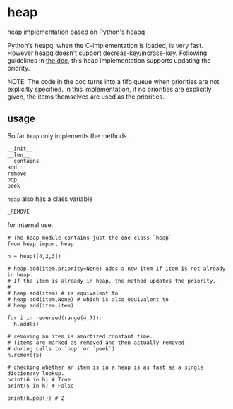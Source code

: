 heap
====

heap implementation based on Python's heapq

Python's heapq, when the C-implementation is loaded, is very fast.
However heapq doesn't support decreas-key/incrase-key.
Following guidelines in [the doc](https://docs.python.org/2/library/heapq.html#priority-queue-implementation-notes), this heap implementation supports updating the priority.

NOTE: The code in the doc turns into a fifo queue when priorities are not explicitly specified. In this implementation, if no priorities are explicitly given, the items themselves are used as the priorities.


usage
-----

So far `heap` only implements the methods

    __init__
    __len__
    __contains__
    add
    remove
    pop
    peek

`heap` also has a class variable

    _REMOVE

for internal use.

    
    # The heap module contains just the one class `heap`
    from heap import heap
    
    h = heap([4,2,3])
    
    # heap.add(item,priority=None) adds a new item if item is not already in heap.
    # If the item is already in heap, the method updates the priority.
    # 
    # heap.add(item) # is equivalent to
    # heap.add(item,None) # which is also equivalent to
    # heap.add(item,item)
    
    for i in reversed(range(4,7)):
      h.add(i)
    
    # removing an item is amortized constant time.
    # (items are marked as removed and then actually removed 
    # during calls to `pop` or `peek`)
    h.remove(5)
    
    # checking whether an item is in a heap is as fast as a single dictionary lookup.
    print(6 in h) # True
    print(5 in h) # False
    
    print(h.pop()) # 2

